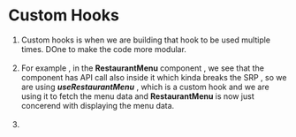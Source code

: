 # Custom Hooks

1. Custom hooks is when we are building that hook to be used multiple times. DOne to make the code more modular.<br><br>
2. For example , in the **RestaurantMenu** component ,  we see that the component has API call also inside it which kinda breaks the SRP , so we are using ***useRestaurantMenu*** , which is a custom hook and we are using it to fetch the menu data and **RestaurantMenu** is now just concerend with displaying the menu data.<br><br>
3. 